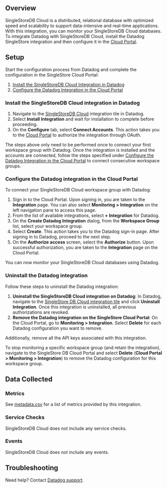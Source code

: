## Overview

SingleStoreDB Cloud is a distributed, relational database with optimized speed and scalability to support data-intensive and real-time applications. With this integration, you can monitor your SingleStoreDB Cloud databases. To integrate Datadog with SingleStoreDB Cloud, install the Datadog SingleStore integration and then configure it in the [Cloud Portal][1]. 

## Setup

Start the configuration process from Datadog and complete the configuration in the SingleStore Cloud Portal:

1. [Install the SingleStoreDB Cloud Integration in Datadog](#install-the-singlestoredb-cloud-integration-in-datadog)
2. [Configure the Datadog Integration in the Cloud Portal](#configure-the-datadog-integration-in-the-cloud-portal)

### Install the SingleStoreDB Cloud integration in Datadog

1. Navigate to the [SingleStoreDB Cloud][4] integration tile in Datadog.
3. Select **Install Integration** and wait for installation to complete before proceeding.
4. On the **Configure** tab, select **Connect Accounts**. This action takes you to the [Cloud Portal][1] to authorize the integration through OAuth.

The steps above only need to be performed once to connect your first workspace group with Datadog. Once the integration is installed and the accounts are connected, follow the steps specified under [Configure the Datadog Integration in the Cloud Portal](#configure-the-datadog-integration-in-the-cloud-portal) to connect consecutive workspace groups. 

### Configure the Datadog integration in the Cloud Portal

To connect your SingleStoreDB Cloud workspace group with Datadog:

1. Sign in to the Cloud Portal. Upon signing in, you are taken to the **Integration** page. You can also select **Monitoring > Integration** on the left navigation pane to access this page.
2. From the list of available integrations, select **+ Integration** for Datadog.
3. On the **Create Datadog Integration** dialog, from the **Workspace Group** list, select your workspace group.
4. Select **Create**. This action takes you to the Datadog sign-in page. After signing in to Datadog, proceed to the next step.
5. On the **Authorize access** screen, select the **Authorize** button. Upon successful authorization, you are taken to the **Integration** page on the Cloud Portal. 

You can now monitor your SingleStoreDB Cloud databases using Datadog.

### Uninstall the Datadog integration

Follow these steps to uninstall the Datadog integration:

1. **Uninstall the SingleStoreDB Cloud integration on Datadog**: In Datadog, navigate to the [SingleStore DB Cloud integration tile][4] and click **Uninstall Integration**. Once this integration is uninstalled, all previous authorizations are revoked.
2. **Remove the Datadog integration on the SingleStore Cloud Portal**: On the Cloud Portal, go to **Monitoring > Integration**. Select **Delete** for each Datadog configuration you want to remove. 

Additionally, remove all the API keys associated with this integration.

To stop monitoring a specific workspace group (and retain the integration), navigate to the SingleStore DB Cloud Portal and select **Delete** (**Cloud Portal > Monitoring > Integration**) to remove the Datadog configuration for this workspace group.

## Data Collected

### Metrics

See [metadata.csv][2] for a list of metrics provided by this integration.

### Service Checks

SingleStoreDB Cloud does not include any service checks. 

### Events

SingleStoreDB Cloud does not include any events. 

## Troubleshooting

Need help? Contact [Datadog support][3].

[1]: https://portal.singlestore.com
[2]: https://github.com/DataDog/integrations-extras/blob/master/singlestoredb_cloud/metadata.csv
[3]: https://docs.datadoghq.com/help/
[4]: https://app.datadoghq.com/integrations/singlestoredb-cloud

